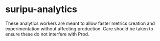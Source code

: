 # suripu-analytics
These analytics workers are meant to allow faster metrics creation and experimentation without affecting production. Care should be taken to ensure these do not interfere with Prod. 
